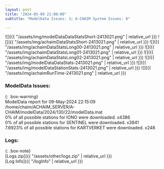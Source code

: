 ```yaml
---
layout: post
title: "2024-05-09 21:00:00"
subtitle: "ModelData Issues: 3; A-CHAIM System Issues: 0"

---
```


![]({{ "/assets/img/modelDataDataStatsShort-2413021.png" | relative_url }})
![]({{ "/assets/img/achaimDataStatsShort-2413021.png" | relative_url }})
![]({{ "/assets/img/achaimDataStatsLong00-2413021.png" | relative_url }})
![]({{ "/assets/img/achaimDataStatsLong01-2413021.png" | relative_url }})
![]({{ "/assets/img/achaimDataStatsLong02-2413021.png" | relative_url }})
![]({{ "/assets/img/modelDataDataStats-2413021.png" | relative_url }})
![]({{ "/assets/img/modelDataStationStats-2413021.png" | relative_url }})
![]({{ "/assets/img/achaimRunTime-2413021.png" | relative_url }})


### ModelData Issues:  
  
{: .box-warning}  
 ModelData report for 09-May-2024 22:15:09   
 /home/chaim/ACHAIM_SERVER/A-CHAIM/modelData/2024/130/22/modelData.mat   
 0% of all possible stations for IONO were downloaded. x4386   
 0% of all possible stations for SENTINEL were downloaded. x3841   
 7.6923% of all possible stations for KARTVERKET were downloaded. x248   
  


### Logs:  
  
{: .box-note}  
[Logs.zip]({{ "/assets/other/logs.zip" | relative_url }})  
[Log Info]({{ "/logInfo" | relative_url }})  
